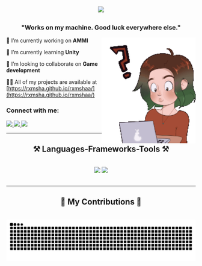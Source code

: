<h1 align="center">
    <img src="https://readme-typing-svg.herokuapp.com/?font=Righteous&size=35&center=true&vCenter=true&width=500&height=70&duration=4000&lines=Helllooo!+👋;+I'm+Rimsha;" />
</h1>

<h3 align="center">"Works on my machine. Good luck everywhere else." </h3>
<img align="right" alt="Coding" width="250" src="assets/geek-girl.gif">
 

🔭 I’m currently working on **AMMI**

🌱 I’m currently learning **Unity**

👯 I’m looking to collaborate on **Game development**

👨‍💻 All of my projects are available at [https://rxmsha.github.io/rxmshaa/](https://rxmsha.github.io/rxmshaa/)


<h3 align="left">Connect with me:</h3>
<div align="left"> 
  <a href="mailto:rimsha.memon21@gmail.com">
    <img src="https://img.shields.io/badge/Gmail-333333?style=for-the-badge&logo=gmail&logoColor=red" />
  </a>
  <a href="https://linkedin.com/in/rxmsha" target="_blank">
    <img src="https://img.shields.io/badge/LinkedIn-0077B5?style=for-the-badge&logo=linkedin&logoColor=white" target="_blank" />
  </a>
  <a href="https://rxmsha.github.io/rxmshaa/" target="_blank">
     <img src="https://img.shields.io/badge/Portfolio-FF5722?style=for-the-badge&logo=todoist&logoColor=white" target="_blank" /> <!-- sqlite, safari, google-chrome are other good icon options -->
  </a>
</div>

 <hr/>


 
<h2 align="center">⚒️ Languages-Frameworks-Tools ⚒️</h2>
<br/>
<div align="center">
    <img src="https://skillicons.dev/icons?i=python,javascript,mysql,java,kotlin,react,html,css,c,julia" />
    <img src="https://skillicons.dev/icons?i=unity,tensorflow,aws,typescript,pytorch,firebase,mongodb,git,linux,figma,express,nodejs" /><br>
</div>

<br/>
<hr/>

<div align="center">
  <h2>🐍 My Contributions 🐍</h2>
  <br>
  <img alt="snake eating my contributions" src="https://raw.githubusercontent.com/Rxmsha/Rxmsha/output/github-contribution-grid-snake.svg" />
  
  <br/><br/><br/>
</div>


